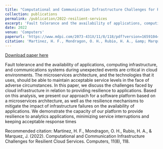```yaml
---
title: "Computational and Communication Infrastructure Challenges for Resilient Cloud Services"
collection: publications
permalink: /publication/2022-resilient-services
excerpt: 'Fault tolerance and the availability of applications, computing infrastructure, and communications systems during unexpected events are critical in cloud environments. The microservices architecture, and the technologies that it uses, should be able to maintain acceptable service levels in the face of adverse circumstances. In this paper, we discuss the challenges faced by cloud infrastructure in relation to providing resilience to applications. Based on this analysis, we present our approach for a software platform based on a microservices architecture, as well as the resilience mechanisms to mitigate the impact of infrastructure failures on the availability of applications. We demonstrate the capacity of our platform to provide resilience to analytics applications, minimizing service interruptions and keeping acceptable response times'
date: 2022
venue: 'Computers'
paperurl: 'https://www.mdpi.com/2073-431X/11/8/118/pdf?version=1659104455'
citation: 'Martinez, H. F., Mondragon, O. H., Rubio, H. A., &amp; Marquez, J. (2022). Computational and Communication Infrastructure Challenges for Resilient Cloud Services. Computers, 11(8), 118.'
---
```


<a href='https://www.mdpi.com/2073-431X/11/8/118/pdf?version=1659104455'>Download paper here</a>

Fault tolerance and the availability of applications, computing infrastructure, and communications systems during unexpected events are critical in cloud environments. The microservices architecture, and the technologies that it uses, should be able to maintain acceptable service levels in the face of adverse circumstances. In this paper, we discuss the challenges faced by cloud infrastructure in relation to providing resilience to applications. Based on this analysis, we present our approach for a software platform based on a microservices architecture, as well as the resilience mechanisms to mitigate the impact of infrastructure failures on the availability of applications. We demonstrate the capacity of our platform to provide resilience to analytics applications, minimizing service interruptions and keeping acceptable response times

Recommended citation: Martinez, H. F., Mondragon, O. H., Rubio, H. A., & Marquez, J. (2022). Computational and Communication Infrastructure Challenges for Resilient Cloud Services. Computers, 11(8), 118.
